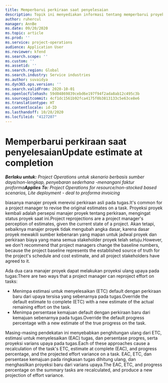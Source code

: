 ```yaml
---
title: Memperbarui perkiraan saat penyelesaian
description: Topik ini menyediakan informasi tentang memperbarui proyeksi upaya pada proyek.
author: ruhercul
manager: AnnBe
ms.date: 09/20/2020
ms.topic: article
ms.prod: ''
ms.service: project-operations
audience: Application User
ms.reviewer: kfend
ms.search.scope: ''
ms.custom: ''
ms.assetid: ''
ms.search.region: Global
ms.search.industry: Service industries
ms.author: suvaidya
ms.dyn365.ops.version: ''
ms.search.validFrom: 2020-10-01
ms.openlocfilehash: 59d04869839cebd6e197f94f2ada8ab12c495c3b
ms.sourcegitcommit: 4cf1dc1561b92fca4175f0b3813133c5e63ce8e6
ms.translationtype: HT
ms.contentlocale: id-ID
ms.lasthandoff: 10/28/2020
ms.locfileid: "4127207"
---
```

# <a name="update-estimate-at-completion"></a><span data-ttu-id="84c01-103">Memperbarui perkiraan saat penyelesaian</span><span class="sxs-lookup"><span data-stu-id="84c01-103">Update estimate at completion</span></span>

<span data-ttu-id="84c01-104">_**Berlaku untuk:** Project Operations untuk skenario berbasis sumber daya/non-lengkap, penyebaran sederhana -menangani faktur proforma_</span><span class="sxs-lookup"><span data-stu-id="84c01-104">_**Applies To:** Project Operations for resource/non-stocked based scenarios, Lite deployment - deal to proforma invoicing_</span></span>

<span data-ttu-id="84c01-105">biasanya manajer proyek merevisi perkiraan asli pada tugas.</span><span class="sxs-lookup"><span data-stu-id="84c01-105">It's common for a project manager to revise the original estimates on a task.</span></span> <span data-ttu-id="84c01-106">Proyeksi proyek kembali adalah persepsi manajer proyek tentang perkiraan, mengingat status proyek saat ini.</span><span class="sxs-lookup"><span data-stu-id="84c01-106">Project reprojections are a project manager's perception of estimates, given the current state of a project.</span></span> <span data-ttu-id="84c01-107">Akan tetapi, sebaiknya manajer proyek tidak mengubah angka dasar, karena dasar proyek mewakili sumber kebenaran yang mapan untuk jadwal proyek dan perkiraan biaya yang mana semua stakeholder proyek telah setuju.</span><span class="sxs-lookup"><span data-stu-id="84c01-107">However, we don't recommend that project managers change the baseline numbers, because the project baseline represents the established source of truth for the project's schedule and cost estimate, and all project stakeholders have agreed to it.</span></span>

<span data-ttu-id="84c01-108">Ada dua cara manajer proyek dapat melakukan proyeksi ulang upaya pada tugas:</span><span class="sxs-lookup"><span data-stu-id="84c01-108">There are two ways that a project manager can reproject effort on tasks:</span></span>

- <span data-ttu-id="84c01-109">Menimpa estimasi untuk menyelesaikan (ETC) default dengan perkiraan baru dari upaya tersisa yang sebenarnya pada tugas.</span><span class="sxs-lookup"><span data-stu-id="84c01-109">Override the default estimate to complete (ETC) with a new estimate of the actual remaining effort on the task.</span></span> 
- <span data-ttu-id="84c01-110">Menimpa persentase kemajuan default dengan perkiraan baru dari kemajuan sebenarnya pada tugas.</span><span class="sxs-lookup"><span data-stu-id="84c01-110">Override the default progress percentage with a new estimate of the true progress on the task.</span></span>

<span data-ttu-id="84c01-111">Masing-masing pendekatan ini menyebabkan penghitungan ulang dari ETC, estimasi untuk menyelesaikan (EAC) tugas, dan persentase progres, serta proyeksi varians upaya pada tugas.</span><span class="sxs-lookup"><span data-stu-id="84c01-111">Each of these approaches cause a recalculation of the task's ETC, estimate at complete (EAC), and progress percentage, and the projected effort variance on a task.</span></span> <span data-ttu-id="84c01-112">EAC, ETC, dan persentase kemajuan pada ringkasan tugas dihitung ulang, dan menghasilkan proyeksi baru dari varians upaya.</span><span class="sxs-lookup"><span data-stu-id="84c01-112">The EAC, ETC, and progress percentage on the summary tasks are recalculated, and produce a new projection of effort variance.</span></span>
